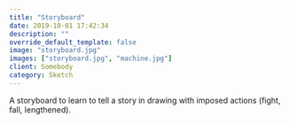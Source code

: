 ```yaml
---
title: "Storyboard"
date: 2019-10-01 17:42:34
description: ""
override_default_template: false
image: "storyboard.jpg"
images: ["storyboard.jpg", "machine.jpg"]
client: Somebody
category: Sketch
---
```


A storyboard to learn to tell a story in drawing with imposed actions (fight, fall, lengthened).
